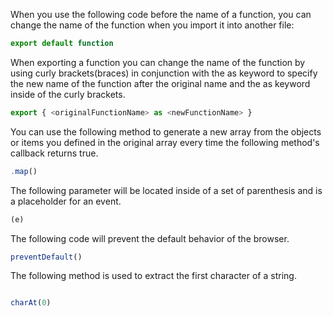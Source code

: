 When you use the following code before the name of a function, you can change the name of the function when you import it into another file:

```javascript
export default function
```

When exporting a function you can change the name of the function by using curly brackets(braces) in conjunction with the as keyword to specify the new name of the function after the original name and the as keyword inside of the curly brackets.

```javascript
export { <originalFunctionName> as <newFunctionName> }
```

You can use the following method to generate a new array from the objects or items you defined in the original array every time the following method's callback returns true.

```javascript
.map()
```
The following parameter will be located inside of a set of parenthesis and is a placeholder for an event.

```javascript
(e)
```
The following code will prevent the default behavior of the browser.

```javascript
preventDefault()
```

The following method is used to extract the first character of a string.

```javascript

charAt(0)
```

